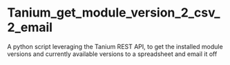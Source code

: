 # Tanium_get_module_version_2_csv_2_email
A python script leveraging the Tanium REST API, to get the installed module versions and currently available versions to a spreadsheet and email it off
